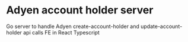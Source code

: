 # Adyen account holder server

Go server to handle Adyen create-account-holder and update-account-holder api calls
FE in React Typescript

